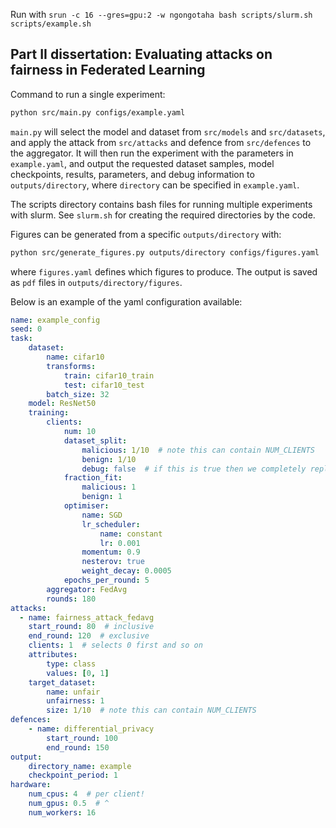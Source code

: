 Run with `srun -c 16 --gres=gpu:2 -w ngongotaha bash scripts/slurm.sh scripts/example.sh`

## Part II dissertation: Evaluating attacks on fairness in Federated Learning

Command to run a single experiment:
```bash
python src/main.py configs/example.yaml
```
`main.py` will select the model and dataset from `src/models` and `src/datasets`, and apply the attack from `src/attacks` and defence from `src/defences` to the aggregator. It will then run the experiment with the parameters in `example.yaml`, and output the requested dataset samples, model checkpoints, results, parameters, and debug information to `outputs/directory`, where `directory` can be specified in `example.yaml`.

The scripts directory contains bash files for running multiple experiments with slurm. See `slurm.sh` for creating the required directories by the code.

Figures can be generated from a specific `outputs/directory` with:
```bash
python src/generate_figures.py outputs/directory configs/figures.yaml
```
where `figures.yaml` defines which figures to produce. The output is saved as `pdf` files in `outputs/directory/figures`.

Below is an example of the yaml configuration available:

```yaml
name: example_config
seed: 0
task:
    dataset:
        name: cifar10
        transforms:
            train: cifar10_train
            test: cifar10_test
        batch_size: 32
    model: ResNet50
    training:
        clients:
            num: 10
            dataset_split:
                malicious: 1/10  # note this can contain NUM_CLIENTS
                benign: 1/10
                debug: false  # if this is true then we completely replicate the dataset
            fraction_fit:
                malicious: 1
                benign: 1
            optimiser:
                name: SGD
                lr_scheduler:
                    name: constant
                    lr: 0.001
                momentum: 0.9
                nesterov: true
                weight_decay: 0.0005
            epochs_per_round: 5
        aggregator: FedAvg
        rounds: 180
attacks:
  - name: fairness_attack_fedavg
    start_round: 80  # inclusive
    end_round: 120  # exclusive
    clients: 1  # selects 0 first and so on
    attributes:
        type: class
        values: [0, 1]
    target_dataset:
        name: unfair
        unfairness: 1
        size: 1/10  # note this can contain NUM_CLIENTS
defences:
    - name: differential_privacy
        start_round: 100
        end_round: 150
output:
    directory_name: example
    checkpoint_period: 1
hardware:
    num_cpus: 4  # per client!
    num_gpus: 0.5  # ^
    num_workers: 16
```